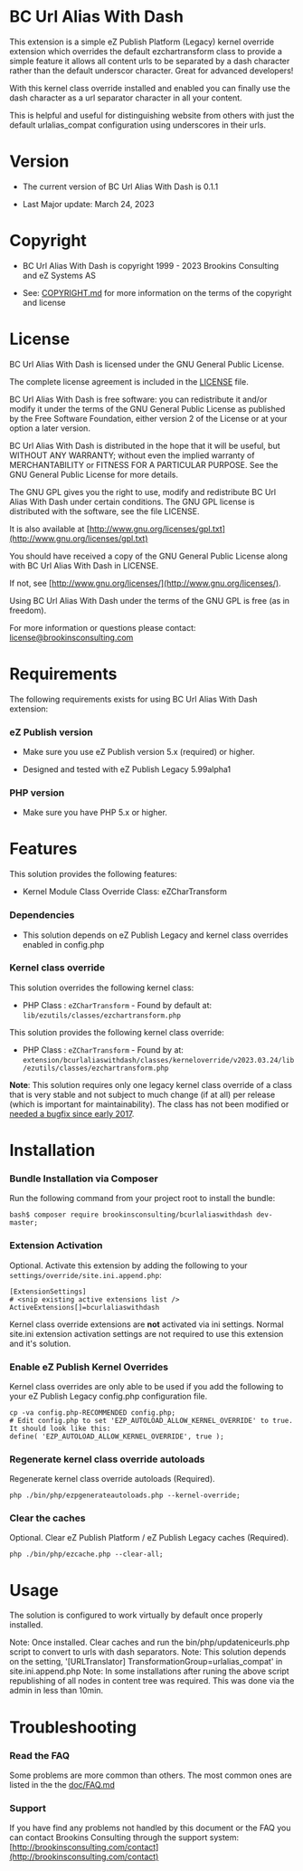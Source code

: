 BC Url Alias With Dash
======================

This extension is a simple eZ Publish Platform (Legacy) kernel override extension which overrides the default ezchartransform class to provide a simple feature it allows all content urls to be separated by a dash character rather than the default underscor character. Great for advanced developers!

With this kernel class override installed and enabled you can finally use the dash character as a url separator character in all your content.

This is helpful and useful for distinguishing website from others with just the default urlalias_compat configuration using underscores in their urls.


Version
=======

* The current version of BC Url Alias With Dash is 0.1.1

* Last Major update: March 24, 2023


Copyright
=========

* BC Url Alias With Dash is copyright 1999 - 2023 Brookins Consulting and eZ Systems AS

* See: [COPYRIGHT.md](COPYRIGHT.md) for more information on the terms of the copyright and license


License
=======

BC Url Alias With Dash is licensed under the GNU General Public License.

The complete license agreement is included in the [LICENSE](LICENSE.md) file.

BC Url Alias With Dash is free software: you can redistribute it and/or modify
it under the terms of the GNU General Public License as published by
the Free Software Foundation, either version 2 of the License or at your
option a later version.

BC Url Alias With Dash is distributed in the hope that it will be useful,
but WITHOUT ANY WARRANTY; without even the implied warranty of
MERCHANTABILITY or FITNESS FOR A PARTICULAR PURPOSE. See the
GNU General Public License for more details.

The GNU GPL gives you the right to use, modify and redistribute
BC Url Alias With Dash under certain conditions. The GNU GPL license
is distributed with the software, see the file LICENSE.

It is also available at [http://www.gnu.org/licenses/gpl.txt](http://www.gnu.org/licenses/gpl.txt)

You should have received a copy of the GNU General Public License
along with BC Url Alias With Dash in LICENSE.

If not, see [http://www.gnu.org/licenses/](http://www.gnu.org/licenses/).

Using BC Url Alias With Dash under the terms of the GNU GPL is free (as in freedom).

For more information or questions please contact: license@brookinsconsulting.com


Requirements
============

The following requirements exists for using BC Url Alias With Dash extension:


### eZ Publish version

* Make sure you use eZ Publish version 5.x (required) or higher.

* Designed and tested with eZ Publish Legacy 5.99alpha1


### PHP version

* Make sure you have PHP 5.x or higher.


Features
========

This solution provides the following features:

* Kernel Module Class Override Class: eZCharTransform


### Dependencies

* This solution depends on eZ Publish Legacy and kernel class overrides enabled in config.php


### Kernel class override

This solution overrides the following kernel class:

* PHP Class : `eZCharTransform` - Found by default at: `lib/ezutils/classes/ezchartransform.php`

This solution provides the following kernel class override:

* PHP Class : `eZCharTransform` - Found by at: `extension/bcurlaliaswithdash/classes/kerneloverride/v2023.03.24/lib/ezutils/classes/ezchartransform.php`

**Note**: This solution requires only one legacy kernel class override of a class that is very stable and not subject to much change (if at all) per release (which is important for maintainability). The class has not been modified or [needed a bugfix since early 2017](https://github.com/ezsystems/ezpublish-legacy/blob/master/lib/ezutils/classes/ezchartransform.php).


Installation
============

### Bundle Installation via Composer

Run the following command from your project root to install the bundle:

    bash$ composer require brookinsconsulting/bcurlaliaswithdash dev-master;


### Extension Activation

Optional. Activate this extension by adding the following to your `settings/override/site.ini.append.php`:

    [ExtensionSettings]
    # <snip existing active extensions list />
    ActiveExtensions[]=bcurlaliaswithdash

Kernel class override extensions are **not** activated via ini settings. Normal site.ini extension activation settings are not required to use this extension and it's solution.


### Enable eZ Publish Kernel Overrides

Kernel class overrides are only able to be used if you add the following to your eZ Publish Legacy config.php configuration file.

    cp -va config.php-RECOMMENDED config.php;
    # Edit config.php to set 'EZP_AUTOLOAD_ALLOW_KERNEL_OVERRIDE' to true. It should look like this:
    define( 'EZP_AUTOLOAD_ALLOW_KERNEL_OVERRIDE', true );


### Regenerate kernel class override autoloads

Regenerate kernel class override autoloads (Required).

    php ./bin/php/ezpgenerateautoloads.php --kernel-override;


### Clear the caches

Optional. Clear eZ Publish Platform / eZ Publish Legacy caches (Required).

    php ./bin/php/ezcache.php --clear-all;


Usage
=====

The solution is configured to work virtually by default once properly installed.

Note: Once installed. Clear caches and run the bin/php/updateniceurls.php script to convert to urls with dash separators.
Note: This solution depends on the setting, '[URLTranslator] TransformationGroup=urlalias_compat' in site.ini.append.php
Note: In some installations after runing the above script republishing of all nodes in content tree was required. This was done via the admin in less than 10min.



Troubleshooting
===============

### Read the FAQ

Some problems are more common than others. The most common ones are listed in the the [doc/FAQ.md](doc/FAQ.md)


### Support

If you have find any problems not handled by this document or the FAQ you can contact Brookins Consulting through the support system: [http://brookinsconsulting.com/contact](http://brookinsconsulting.com/contact)

